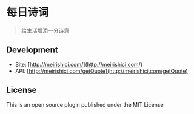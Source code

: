 # 每日诗词

> 给生活增添一分诗意

## Development

* Site: [http://meirishici.com/](http://meirishici.com/)
* API: [http://meirishici.com/getQuote](http://meirishici.com/getQuote)

## License

This is an open source plugin published under the MIT License
